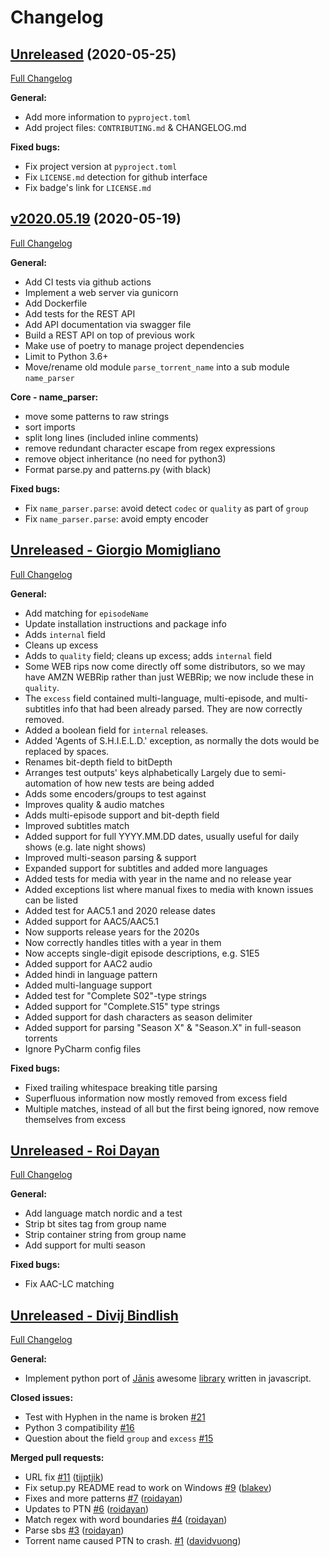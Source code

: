 # Changelog


## [Unreleased](https://github.com/opacam/torrent-name-analyzer/tree/HEAD) (2020-05-25)
[Full Changelog](https://github.com/opacam/torrent-name-analyzer/compare/v2020.05.19...HEAD)

**General:**

- Add more information to `pyproject.toml`
- Add project files: `CONTRIBUTING.md` & CHANGELOG.md

**Fixed bugs:**

- Fix project version at `pyproject.toml`
- Fix `LICENSE.md` detection for github interface
- Fix badge's link for `LICENSE.md`

## [v2020.05.19](https://github.com/opacam/torrent-name-analyzer/tree/v2020.05.19) (2020-05-19)
[Full Changelog](https://github.com/opacam/torrent-name-analyzer/compare/d3dbf4c7dcc30990b10e88e93596ca1e8afa2c8b...v2020.05.19)

**General:**

- Add CI tests via github actions
- Implement a web server via gunicorn
- Add Dockerfile
- Add tests for the REST API
- Add API documentation via swagger file
- Build a REST API on top of previous work
- Make use of poetry to manage project dependencies
- Limit to Python 3.6+
- Move/rename old module `parse_torrent_name` into a sub module `name_parser`

**Core - name_parser:**

- move some patterns to raw strings
- sort imports
- split long lines (included inline comments)
- remove redundant character escape from regex expressions
- remove object inheritance (no need for python3)
- Format parse.py and patterns.py (with black)

**Fixed bugs:**

- Fix `name_parser.parse`: avoid detect `codec` or `quality` as part of `group`
- Fix `name_parser.parse`: avoid empty encoder

## [Unreleased - Giorgio Momigliano](https://github.com/opacam/torrent-name-analyzer/tree/d3dbf4c7dcc30990b10e88e93596ca1e8afa2c8b)
[Full Changelog](https://github.com/opacam/torrent-name-analyzer/compare/39ba2f0dcded7e222ca948a5021fc501167f2fe3...d3dbf4c7dcc30990b10e88e93596ca1e8afa2c8b)

**General:**

- Add matching for `episodeName`
- Update installation instructions and package info
- Adds `internal` field
- Cleans up excess
- Adds to `quality` field; cleans up excess; adds `internal` field
- Some WEB rips now come directly off some distributors, so we may have
  AMZN WEBRip rather than just WEBRip; we now include these in `quality`.
- The `excess` field contained multi-language, multi-episode, and
  multi-subtitles info that had been already parsed. They are now
  correctly removed.
- Added a boolean field for `internal` releases.
- Added 'Agents of S.H.I.E.L.D.' exception, as normally the dots would
  be replaced by spaces.
- Renames bit-depth field to bitDepth 
- Arranges test outputs' keys alphabetically Largely due to semi-automation
  of how new tests are being added
- Adds some encoders/groups to test against
- Improves quality & audio matches
- Adds multi-episode support and bit-depth field
- Improved subtitles match
- Added support for full YYYY.MM.DD dates, usually useful for daily shows
  (e.g. late night shows)
- Improved multi-season parsing & support
- Expanded support for subtitles and added more languages
- Added tests for media with year in the name and no release year
- Added exceptions list where manual fixes to media with known issues can be listed
- Added test for AAC5.1 and 2020 release dates
- Added support for AAC5/AAC5.1
- Now supports release years for the 2020s
- Now correctly handles titles with a year in them
- Now accepts single-digit episode descriptions, e.g. S1E5
- Added support for AAC2 audio
- Added hindi in language pattern
- Added multi-language support
- Added test for "Complete S02"-type strings
- Added support for "Complete.S15" type strings
- Added support for dash characters as season delimiter
- Added support for parsing "Season X" & "Season.X" in full-season torrents
- Ignore PyCharm config files

**Fixed bugs:**

- Fixed trailing whitespace breaking title parsing
- Superfluous information now mostly removed from excess field
- Multiple matches, instead of all but the first being ignored, now remove
  themselves from excess

## [Unreleased - Roi Dayan](https://github.com/opacam/torrent-name-analyzer/tree/39ba2f0dcded7e222ca948a5021fc501167f2fe3)
[Full Changelog](https://github.com/opacam/torrent-name-analyzer/compare/681d95828a66a563d8450c349d6513965dc99c4d...39ba2f0dcded7e222ca948a5021fc501167f2fe3)

**General:**

- Add language match nordic and a test
- Strip bt sites tag from group name
- Strip container string from group name
- Add support for multi season

**Fixed bugs:**

- Fix AAC-LC matching

## [Unreleased - Divij Bindlish](https://github.com/opacam/torrent-name-analyzer/tree/681d95828a66a563d8450c349d6513965dc99c4d)
[Full Changelog](https://github.com/opacam/torrent-name-analyzer/compare/1ee4f01566bf67019ffa43036c1b70f548175eee...681d95828a66a563d8450c349d6513965dc99c4d)

**General:**

- Implement python port of [Jānis](https://github.com/jzjzjzj) awesome [library](https://github.com/jzjzjzj/parse-torrent-name) written in javascript.

**Closed issues:**

- Test with Hyphen in the name is broken [\#21](https://github.com/divijbindlish/parse-torrent-name/issues/21)
- Python 3 compatibility [\#16](https://github.com/divijbindlish/parse-torrent-name/issues/16)
- Question about the field `group` and `excess` [\#15](https://github.com/divijbindlish/parse-torrent-name/issues/15)

**Merged pull requests:**

- URL fix [\#11](https://github.com/divijbindlish/parse-torrent-name/pull/11) ([tijptjik](https://github.com/tijptjik))
- Fix setup.py README read to work on Windows [\#9](https://github.com/divijbindlish/parse-torrent-name/pull/9) ([blakev](https://github.com/blakev))
- Fixes and more patterns [\#7](https://github.com/divijbindlish/parse-torrent-name/pull/7) ([roidayan](https://github.com/roidayan))
- Updates to PTN [\#6](https://github.com/divijbindlish/parse-torrent-name/pull/6) ([roidayan](https://github.com/roidayan))
- Match regex with word boundaries [\#4](https://github.com/divijbindlish/parse-torrent-name/pull/4) ([roidayan](https://github.com/roidayan))
- Parse sbs [\#3](https://github.com/divijbindlish/parse-torrent-name/pull/3) ([roidayan](https://github.com/roidayan))
- Torrent name caused PTN to crash. [\#1](https://github.com/divijbindlish/parse-torrent-name/pull/1) ([davidvuong](https://github.com/davidvuong))
